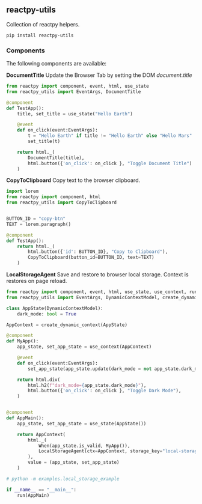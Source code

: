 ## reactpy-utils

Collection of reactpy helpers. 

    pip install reactpy-utils

### Components

The following components are available:

**DocumentTitle** Update the Browser Tab by setting the DOM *document.title*

```python
from reactpy import component, event, html, use_state
from reactpy_utils import EventArgs, DocumentTitle

@component
def TestApp():
    title, set_title = use_state("Hello Earth")

    @event
    def on_click(event:EventArgs):
        t = "Hello Earth" if title != "Hello Earth" else "Hello Mars"
        set_title(t)

    return html._(
        DocumentTitle(title),
        html.button({'on_click': on_click }, "Toggle Document Title")
    )

```
**CopyToClipboard** Copy text to the browser clipboard.

```python
import lorem
from reactpy import component, html
from reactpy_utils import CopyToClipboard


BUTTON_ID = "copy-btn"
TEXT = lorem.paragraph()

@component
def TestApp():
    return html._(
        html.button({'id': BUTTON_ID}, "Copy to Clipboard"),
        CopyToClipboard(button_id=BUTTON_ID, text=TEXT)
    )

```

**LocalStorageAgent** Save and restore to browser local storage. Context is restores on page reload.

```python
from reactpy import component, event, html, use_state, use_context, run
from reactpy_utils import EventArgs, DynamicContextModel, create_dynamic_context, LocalStorageAgent, When

class AppState(DynamicContextModel):
    dark_mode: bool = True

AppContext = create_dynamic_context(AppState)

@component
def MyApp():
    app_state, set_app_state = use_context(AppContext)

    @event
    def on_click(event:EventArgs):
        set_app_state(app_state.update(dark_mode = not app_state.dark_mode))

    return html.div(
        html.h2(f"dark_mode={app_state.dark_mode}"),
        html.button({'on_click': on_click }, "Toggle Dark Mode"),
    )


@component
def AppMain():
    app_state, set_app_state = use_state(AppState())

    return AppContext(
        html._(
            When(app_state.is_valid, MyApp()),
            LocalStorageAgent(ctx=AppContext, storage_key="local-storage-test"),
        ),
        value = (app_state, set_app_state)
    )

# python -m examples.local_storage_example

if __name__ == "__main__":
    run(AppMain)
```

